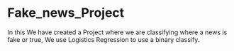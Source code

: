 # Fake_news_Project
In this We have created a Project where we are classifying where a news is fake or true, We use Logistics Regression to use a binary classify. 

